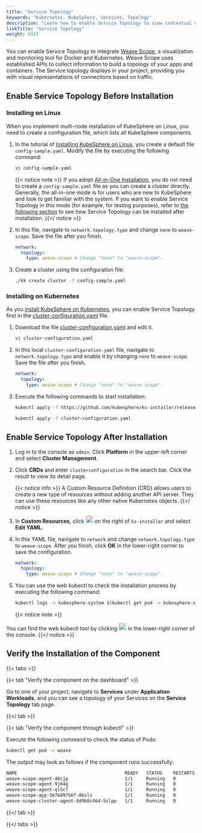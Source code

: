 ```yaml
---
title: "Service Topology"
keywords: "Kubernetes, KubeSphere, Services, Topology"
description: "Learn how to enable Service Topology to view contextual details of your Pods based on Weave Scope."
linkTitle: "Service Topology"
weight: 6915
---
```


You can enable Service Topology to integrate [Weave Scope](https://www.weave.works/oss/scope/), a visualization and monitoring tool for Docker and Kubernetes. Weave Scope uses established APIs to collect information to build a topology of your apps and containers. The Service topology displays in your project, providing you with visual representations of connections based on traffic.

## Enable Service Topology Before Installation

### Installing on Linux

When you implement multi-node installation of KubeSphere on Linux, you need to create a configuration file, which lists all KubeSphere components.

1. In the tutorial of [Installing KubeSphere on Linux](../../installing-on-linux/introduction/multioverview/), you create a default file `config-sample.yaml`. Modify the file by executing the following command:

   ```bash
   vi config-sample.yaml
   ```

   {{< notice note >}}
   If you adopt [All-in-One Installation](../../quick-start/all-in-one-on-linux/), you do not need to create a `config-sample.yaml` file as you can create a cluster directly. Generally, the all-in-one mode is for users who are new to KubeSphere and look to get familiar with the system. If you want to enable Service Topology in this mode (for example, for testing purposes), refer to [the following section](#enable-service-topology-after-installation) to see how Service Topology can be installed after installation.
   {{</ notice >}}

2. In this file, navigate to `network.topology.type` and change `none` to `weave-scope`. Save the file after you finish.

   ```yaml
   network:
     topology:
       type: weave-scope # Change "none" to "weave-scope".
   ```

3. Create a cluster using the configuration file:

   ```bash
   ./kk create cluster -f config-sample.yaml
   ```

### Installing on Kubernetes

As you [install KubeSphere on Kubernetes](../../installing-on-kubernetes/introduction/overview/), you can enable Service Topology first in the [cluster-configuration.yaml](https://github.com/kubesphere/ks-installer/releases/download/v3.3.0/cluster-configuration.yaml) file.

1. Download the file [cluster-configuration.yaml](https://github.com/kubesphere/ks-installer/releases/download/v3.3.0/cluster-configuration.yaml) and edit it.

    ```bash
    vi cluster-configuration.yaml
    ```

2. In this local `cluster-configuration.yaml` file, navigate to `network.topology.type` and enable it by changing `none` to `weave-scope`. Save the file after you finish.

    ```yaml
    network:
      topology:
        type: weave-scope # Change "none" to "weave-scope".
    ```

3. Execute the following commands to start installation:

    ```bash
    kubectl apply -f https://github.com/kubesphere/ks-installer/releases/download/v3.3.0/kubesphere-installer.yaml
    
    kubectl apply -f cluster-configuration.yaml
    ```


## Enable Service Topology After Installation

1. Log in to the console as `admin`. Click **Platform** in the upper-left corner and select **Cluster Management**.

2. Click **CRDs** and enter `clusterconfiguration` in the search bar. Click the result to view its detail page.

    {{< notice info >}}
A Custom Resource Definition (CRD) allows users to create a new type of resources without adding another API server. They can use these resources like any other native Kubernetes objects.
    {{</ notice >}}

3. In **Custom Resources**, click <img src="/images/docs/v3.3/enable-pluggable-components/service-topology/three-dots.png" height="20px"> on the right of `ks-installer` and select **Edit YAML**.

4. In this YAML file, navigate to `network` and change `network.topology.type` to `weave-scope`. After you finish, click **OK** in the lower-right corner to save the configuration.

    ```yaml
    network:
      topology:
        type: weave-scope # Change "none" to "weave-scope".
    ```

5. You can use the web kubectl to check the installation process by executing the following command:

    ```bash
    kubectl logs -n kubesphere-system $(kubectl get pod -n kubesphere-system -l 'app in (ks-install, ks-installer)' -o jsonpath='{.items[0].metadata.name}') -f
    ```

    {{< notice note >}}

You can find the web kubectl tool by clicking <img src="/images/docs/v3.3/enable-pluggable-components/service-topology/hammer.png" height="20px"> in the lower-right corner of the console.
    {{</ notice >}}

## Verify the Installation of the Component

{{< tabs >}}

{{< tab "Verify the component on the dashboard" >}}

Go to one of your project, navigate to **Services** under **Application Workloads**, and you can see a topology of your Services on the **Service Topology** tab page.

{{</ tab >}}

{{< tab "Verify the component through kubectl" >}}

Execute the following command to check the status of Pods:

```bash
kubectl get pod -n weave
```

The output may look as follows if the component runs successfully:

```bash
NAME                                        READY   STATUS    RESTARTS   AGE
weave-scope-agent-48cjp                     1/1     Running   0          3m1s
weave-scope-agent-9jb4g                     1/1     Running   0          3m1s
weave-scope-agent-ql5cf                     1/1     Running   0          3m1s
weave-scope-app-5b76897b6f-8bsls            1/1     Running   0          3m1s
weave-scope-cluster-agent-8d9b8c464-5zlpp   1/1     Running   0          3m1s
```

{{</ tab >}}

{{</ tabs >}}